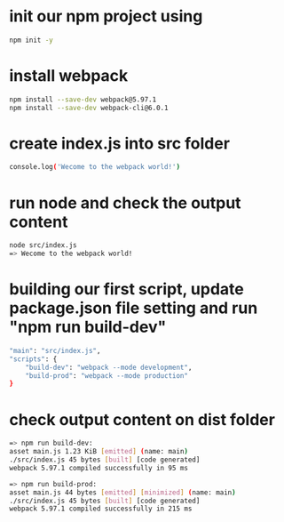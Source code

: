 # init our npm project using
```sh
npm init -y
```

# install webpack 
```sh
npm install --save-dev webpack@5.97.1
npm install --save-dev webpack-cli@6.0.1
```

# create index.js into src folder
```sh
console.log('Wecome to the webpack world!')
```

# run node and check the output content
```sh
node src/index.js
=> Wecome to the webpack world!
```

# building our first script, update package.json file setting and run "npm run build-dev"
```sh
"main": "src/index.js",
"scripts": {
    "build-dev": "webpack --mode development",
    "build-prod": "webpack --mode production"
}
```

# check output content on dist folder
```sh
=> npm run build-dev:
asset main.js 1.23 KiB [emitted] (name: main)
./src/index.js 45 bytes [built] [code generated]
webpack 5.97.1 compiled successfully in 95 ms

=> npm run build-prod:
asset main.js 44 bytes [emitted] [minimized] (name: main)
./src/index.js 45 bytes [built] [code generated]
webpack 5.97.1 compiled successfully in 215 ms
```